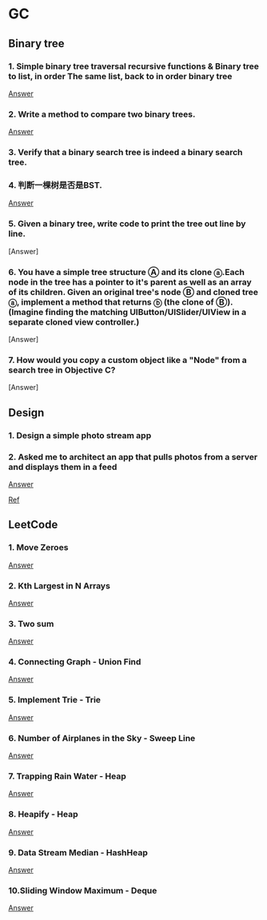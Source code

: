 # GC

## Binary tree

### 1. Simple binary tree traversal recursive functions & Binary tree to list, in order The same list, back to in order binary tree
[Answer](https://github.com/htaiwan/GC/blob/master/Ans/1.md) 

### 2. Write a method to compare two binary trees.
[Answer](https://github.com/htaiwan/GC/blob/master/Ans/2.md)

### 3. Verify that a binary search tree is indeed a binary search tree.
### 4. 判断一棵树是否是BST.
[Answer](https://github.com/htaiwan/GC/blob/master/Ans/3.md)

### 5. Given a binary tree, write code to print the tree out line by line.
[Answer]

### 6. You have a simple tree structure Ⓐ and its clone ⓐ.Each node in the tree has a pointer to it's parent as well as an array of its children. Given an original tree's node Ⓑ and cloned tree ⓐ, implement a method that returns ⓑ (the clone of Ⓑ). (Imagine finding the matching UIButton/UISlider/UIView in a separate cloned view controller.)
[Answer]

### 7. How would you copy a custom object like a "Node" from a search tree in Objective C?
[Answer]


## Design

### 1. Design a simple photo stream app  
### 2. Asked me to architect an app that pulls photos from a server and displays them in a feed
[Answer](https://github.com/htaiwan/GC/blob/master/Ans/4.md)

[Ref](https://www.codementor.io/ios/tutorial/ios-interview-tips-questions-answers-objective-c)


## LeetCode

### 1. Move Zeroes
[Answer](https://github.com/htaiwan/GC/blob/master/Ans/5.md)

### 2. Kth Largest in N Arrays
[Answer](https://github.com/htaiwan/GC/blob/master/Ans/6.md)

### 3. Two sum
[Answer](https://github.com/htaiwan/GC/blob/master/Ans/7.md)

### 4. Connecting Graph - Union Find
[Answer](https://github.com/htaiwan/GC/blob/master/Ans/8.md)

### 5. Implement Trie - Trie
[Answer](https://github.com/htaiwan/GC/blob/master/Ans/9.md)

### 6. Number of Airplanes in the Sky - Sweep Line
[Answer](https://github.com/htaiwan/GC/blob/master/Ans/10.md)

### 7. Trapping Rain Water - Heap
[Answer](https://github.com/htaiwan/GC/blob/master/Ans/11.md)

### 8. Heapify - Heap
[Answer](https://github.com/htaiwan/GC/blob/master/Ans/12.md)

### 9. Data Stream Median - HashHeap
[Answer](https://github.com/htaiwan/GC/blob/master/Ans/13.md)

### 10.Sliding Window Maximum - Deque
[Answer](https://github.com/htaiwan/GC/blob/master/Ans/14.md)




